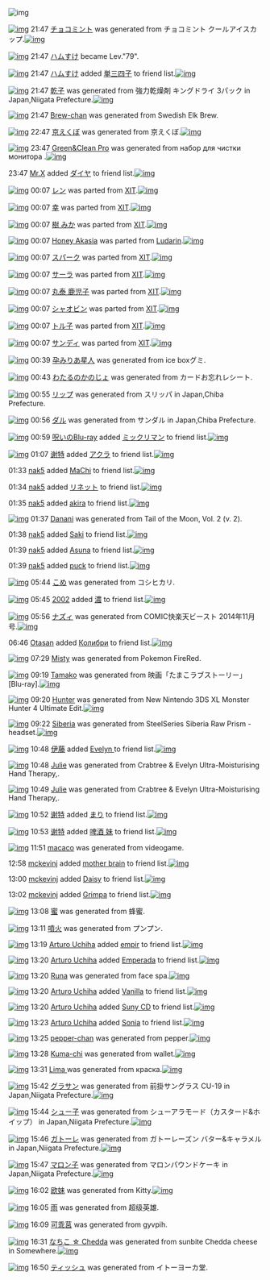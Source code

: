 ![img](http://gdrive-cdn.herokuapp.com/537b65a5bc09f0000721dda7/512px-barcode.png)

[![img](http://gdrive-cdn.herokuapp.com/55043adb42793a000947de6f/5GDy1YtxDB.png)](http://www.barcodekanojo.com/kanojo/3193449/%E3%83%81%E3%83%A7%E3%82%B3%E3%83%9F%E3%83%B3%E3%83%88) 21:47 [チョコミント](http://www.barcodekanojo.com/kanojo/3193449/%E3%83%81%E3%83%A7%E3%82%B3%E3%83%9F%E3%83%B3%E3%83%88) was generated from チョコミント クールアイスカップ.[![img](http://gdrive-cdn.herokuapp.com/55042b8742793a000947de28/y2FstbpiAG.jpg)](http://www.barcodekanojo.com/product_images/barcode/6019207/1426333999/50x50x,PE3,P83,P81,PE3,P83,PA7,PE3,P82,PB3,PE3,P83,P9F,PE3,P83,PB3,PE3,P83,P88,P20,PE3,P82,PAF,PE3,P83,PBC,PE3,P83,PAB,PE3,P82,PA2,PE3,P82,PA4,PE3,P82,PB9,PE3,P82,PAB,PE3,P83,P83,PE3,P83,P97.jpg,qw=88,ah=88.pagespeed.ic.y2FstbpiAG.jpg) 

[![img](http://www.deviantsart.com/3ueb4vl.jpeg)](http://www.barcodekanojo.com/user/31615/%E3%83%8F%E3%83%A0%E3%81%99%E3%81%91) 21:47 [ハムすけ](http://www.barcodekanojo.com/user/31615/%E3%83%8F%E3%83%A0%E3%81%99%E3%81%91) became Lev."79".

[![img](http://www.deviantsart.com/3ueb4vl.jpeg)](http://www.barcodekanojo.com/user/31615/%E3%83%8F%E3%83%A0%E3%81%99%E3%81%91) 21:47 [ハムすけ](http://www.barcodekanojo.com/user/31615/%E3%83%8F%E3%83%A0%E3%81%99%E3%81%91) added [単三四子](http://www.barcodekanojo.com/kanojo/2901801/%E5%8D%98%E4%B8%89%E5%9B%9B%E5%AD%90) to friend list.[![img](http://gdrive-cdn.herokuapp.com/550422f042793a000947de23/dwkWUj_OZV.png)](http://www.barcodekanojo.com/kanojo/2901801/%E5%8D%98%E4%B8%89%E5%9B%9B%E5%AD%90) 

[![img](http://gdrive-cdn.herokuapp.com/5504220842793a000947de21/8JW4O05acH.png)](http://www.barcodekanojo.com/kanojo/3193450/%E4%B9%BE%E5%AD%90) 21:47 [乾子](http://www.barcodekanojo.com/kanojo/3193450/%E4%B9%BE%E5%AD%90) was generated from 強力乾燥剤 キングドライ 3パック in Japan,Niigata Prefecture.[![img](http://gdrive-cdn.herokuapp.com/5504244a42793a000947de24/3DxzyexQji.jpg)](http://www.barcodekanojo.com/product_images/barcode/6019209/1426334101/50x50x,PE5,PBC,PB7,PE5,P8A,P9B,PE4,PB9,PBE,PE7,P87,PA5,PE5,P89,PA4,P20,PE3,P82,PAD,PE3,P83,PB3,PE3,P82,PB0,PE3,P83,P89,PE3,P83,PA9,PE3,P82,PA4,P203,PE3,P83,P91,PE3,P83,P83,PE3,P82,PAF.jpg,qw=88,ah=88.pagespeed.ic.3DxzyexQji.jpg) 

[![img](http://gdrive-cdn.herokuapp.com/5504281b42793a000947de27/Brew-chan.png)](http://www.barcodekanojo.com/kanojo/3193451/Brew-chan) 21:47 [Brew-chan](http://www.barcodekanojo.com/kanojo/3193451/Brew-chan) was generated from Swedish Elk Brew.

[![img](http://www.deviantsart.com/1deu944.png)](http://www.barcodekanojo.com/kanojo/3193452/%E4%BA%AC%E3%81%88%E3%81%8F%E3%81%BC) 22:47 [京えくぼ](http://www.barcodekanojo.com/kanojo/3193452/%E4%BA%AC%E3%81%88%E3%81%8F%E3%81%BC) was generated from 京えくぼ.[![img](http://gdrive-cdn.herokuapp.com/550434a142793a000947de3b/AVm85Ps8kS.jpg)](http://www.barcodekanojo.com/product_images/barcode/6019211/1426337649/50x50x,PE4,PBA,PAC,PE3,P81,P88,PE3,P81,P8F,PE3,P81,PBC.jpg,qw=88,ah=88.pagespeed.ic.AVm85Ps8kS.jpg) 

[![img](http://www.deviantsart.com/19bijvk.png)](http://www.barcodekanojo.com/kanojo/3193453/Green%26Clean%20Pro) 23:47 [Green&amp;Clean Pro](http://www.barcodekanojo.com/kanojo/3193453/Green%26Clean%20Pro) was generated from набор для чистки монитора .[![img](http://gdrive-cdn.herokuapp.com/5504448542793a000947de71/d7mZO97A15.jpg)](http://www.barcodekanojo.com/product_images/barcode/6019212/1426342299/50x50x,PD0,PBD,PD0,PB0,PD0,PB1,PD0,PBE,PD1,P80,P20,PD0,PB4,PD0,PBB,PD1,P8F,P20,PD1,P87,PD0,PB8,PD1,P81,PD1,P82,PD0,PBA,PD0,PB8,P20,PD0,PBC,PD0,PBE,PD0,PBD,PD0,PB8,PD1,P82,PD0,PBE,PD1,P80,PD0,PB0,P20.jpg,qw=88,ah=88.pagespeed.ic.d7mZO97A15.jpg) 

23:47 [Mr.X](http://www.barcodekanojo.com/user/415274/Mr.X) added [ダイヤ](http://www.barcodekanojo.com/kanojo/2649456/%E3%83%80%E3%82%A4%E3%83%A4) to friend list.[![img](http://www.deviantsart.com/2qbujis.png)](http://www.barcodekanojo.com/kanojo/2649456/%E3%83%80%E3%82%A4%E3%83%A4) 

[![img](http://gdrive-cdn.herokuapp.com/5504570642793a000947de84/0fnYj7Wbeg.png)](http://www.barcodekanojo.com/kanojo/2070093/%E3%83%AC%E3%83%B3) 00:07 [レン](http://www.barcodekanojo.com/kanojo/2070093/%E3%83%AC%E3%83%B3) was parted from [XIT](http://www.barcodekanojo.com/kanojo/2070093/%E3%83%AC%E3%83%B3).[![img](http://www.deviantsart.com/815jg6.jpeg)](http://www.barcodekanojo.com/user/209348/XIT) 

[![img](http://www.deviantsart.com/11bgqsr.png)](http://www.barcodekanojo.com/kanojo/3190858/%E5%B9%B8) 00:07 [幸](http://www.barcodekanojo.com/kanojo/3190858/%E5%B9%B8) was parted from [XIT](http://www.barcodekanojo.com/kanojo/3190858/%E5%B9%B8).[![img](http://www.deviantsart.com/815jg6.jpeg)](http://www.barcodekanojo.com/user/209348/XIT) 

[![img](http://gdrive-cdn.herokuapp.com/550455d542793a000947de81/4Fq-SYQd8x.png)](http://www.barcodekanojo.com/kanojo/1729760/%E6%A8%B9%20%E3%81%BF%E3%81%8B) 00:07 [樹 みか](http://www.barcodekanojo.com/kanojo/1729760/%E6%A8%B9%20%E3%81%BF%E3%81%8B) was parted from [XIT](http://www.barcodekanojo.com/kanojo/1729760/%E6%A8%B9%20%E3%81%BF%E3%81%8B).[![img](http://www.deviantsart.com/815jg6.jpeg)](http://www.barcodekanojo.com/user/209348/XIT) 

[![img](http://gdrive-cdn.herokuapp.com/550455dc42793a000947de82/Honey.png)](http://www.barcodekanojo.com/kanojo/3192744/Honey%20Akasia) 00:07 [Honey Akasia](http://www.barcodekanojo.com/kanojo/3192744/Honey%20Akasia) was parted from [Ludarin](http://www.barcodekanojo.com/kanojo/3192744/Honey%20Akasia).[![img](http://gdrive-cdn.herokuapp.com/5504558042793a000947de80/Ludarin.jpg)](http://www.barcodekanojo.com/user/5235/Ludarin) 

[![img](http://gdrive-cdn.herokuapp.com/550454f242793a000947de7f/0GNaeoo1sh.png)](http://www.barcodekanojo.com/kanojo/2076254/%E3%82%B9%E3%83%91%E3%83%BC%E3%82%AF) 00:07 [スパーク](http://www.barcodekanojo.com/kanojo/2076254/%E3%82%B9%E3%83%91%E3%83%BC%E3%82%AF) was parted from [XIT](http://www.barcodekanojo.com/kanojo/2076254/%E3%82%B9%E3%83%91%E3%83%BC%E3%82%AF).[![img](http://www.deviantsart.com/815jg6.jpeg)](http://www.barcodekanojo.com/user/209348/XIT) 

[![img](http://gdrive-cdn.herokuapp.com/5504517342793a000947de7b/HE6EUPs9Ua.png)](http://www.barcodekanojo.com/kanojo/466701/%E3%82%B5%E3%83%BC%E3%83%A9) 00:07 [サーラ](http://www.barcodekanojo.com/kanojo/466701/%E3%82%B5%E3%83%BC%E3%83%A9) was parted from [XIT](http://www.barcodekanojo.com/kanojo/466701/%E3%82%B5%E3%83%BC%E3%83%A9).[![img](http://www.deviantsart.com/815jg6.jpeg)](http://www.barcodekanojo.com/user/209348/XIT) 

[![img](http://gdrive-cdn.herokuapp.com/5504510e42793a000947de7a/T-B-EqctvB.png)](http://www.barcodekanojo.com/kanojo/856063/%E4%B8%B8%E6%B3%B0%20%E9%B9%BF%E5%85%90%E5%AD%90) 00:07 [丸泰 鹿児子](http://www.barcodekanojo.com/kanojo/856063/%E4%B8%B8%E6%B3%B0%20%E9%B9%BF%E5%85%90%E5%AD%90) was parted from [XIT](http://www.barcodekanojo.com/kanojo/856063/%E4%B8%B8%E6%B3%B0%20%E9%B9%BF%E5%85%90%E5%AD%90).[![img](http://www.deviantsart.com/815jg6.jpeg)](http://www.barcodekanojo.com/user/209348/XIT) 

[![img](http://gdrive-cdn.herokuapp.com/5504576542793a000947de85/aMD4VnbRdl.png)](http://www.barcodekanojo.com/kanojo/1994905/%E3%82%B7%E3%83%A3%E3%82%AA%E3%83%93%E3%83%B3) 00:07 [シャオビン](http://www.barcodekanojo.com/kanojo/1994905/%E3%82%B7%E3%83%A3%E3%82%AA%E3%83%93%E3%83%B3) was parted from [XIT](http://www.barcodekanojo.com/kanojo/1994905/%E3%82%B7%E3%83%A3%E3%82%AA%E3%83%93%E3%83%B3).[![img](http://www.deviantsart.com/815jg6.jpeg)](http://www.barcodekanojo.com/user/209348/XIT) 

[![img](http://gdrive-cdn.herokuapp.com/550452f342793a000947de7e/cfo4WcemES.png)](http://www.barcodekanojo.com/kanojo/314036/%E3%83%88%E3%83%AB%E5%AD%90) 00:07 [トル子](http://www.barcodekanojo.com/kanojo/314036/%E3%83%88%E3%83%AB%E5%AD%90) was parted from [XIT](http://www.barcodekanojo.com/kanojo/314036/%E3%83%88%E3%83%AB%E5%AD%90).[![img](http://gdrive-cdn.herokuapp.com/5504529642793a000947de7d/XIT.jpg)](http://www.barcodekanojo.com/user/209348/XIT) 

[![img](http://gdrive-cdn.herokuapp.com/5504524242793a000947de7c/dof47HlOrN.png)](http://www.barcodekanojo.com/kanojo/2342938/%E3%82%B5%E3%83%B3%E3%83%87%E3%82%A3) 00:07 [サンディ](http://www.barcodekanojo.com/kanojo/2342938/%E3%82%B5%E3%83%B3%E3%83%87%E3%82%A3) was parted from [XIT](http://www.barcodekanojo.com/kanojo/2342938/%E3%82%B5%E3%83%B3%E3%83%87%E3%82%A3).[![img](http://gdrive-cdn.herokuapp.com/5504529642793a000947de7d/XIT.jpg)](http://www.barcodekanojo.com/user/209348/XIT) 

[![img](http://gdrive-cdn.herokuapp.com/550458c842793a000947de87/R4lDJVIr45.png)](http://www.barcodekanojo.com/kanojo/3193454/%E5%AD%95%E3%81%BF%E3%82%8A%E3%81%82%E6%98%9F%E4%BA%BA) 00:39 [孕みりあ星人](http://www.barcodekanojo.com/kanojo/3193454/%E5%AD%95%E3%81%BF%E3%82%8A%E3%81%82%E6%98%9F%E4%BA%BA) was generated from ice boxグミ.

[![img](http://gdrive-cdn.herokuapp.com/5504587442793a000947de86/pN4za7n3gP.png)](http://www.barcodekanojo.com/kanojo/3193455/%E3%82%8F%E3%81%9F%E3%82%8B%E3%81%AE%E3%81%8B%E3%81%AE%E3%81%98%E3%82%87) 00:43 [わたるのかのじょ](http://www.barcodekanojo.com/kanojo/3193455/%E3%82%8F%E3%81%9F%E3%82%8B%E3%81%AE%E3%81%8B%E3%81%AE%E3%81%98%E3%82%87) was generated from カードお忘れレシート.

[![img](http://gdrive-cdn.herokuapp.com/5504622242793a000947de8c/6SPI8EbibV.png)](http://www.barcodekanojo.com/kanojo/3193456/%E3%83%AA%E3%83%83%E3%83%97) 00:55 [リップ](http://www.barcodekanojo.com/kanojo/3193456/%E3%83%AA%E3%83%83%E3%83%97) was generated from スリッパ in Japan,Chiba Prefecture.

[![img](http://www.deviantsart.com/3a05ifn.png)](http://www.barcodekanojo.com/kanojo/3193457/%E3%83%80%E3%83%AB) 00:56 [ダル](http://www.barcodekanojo.com/kanojo/3193457/%E3%83%80%E3%83%AB) was generated from サンダル in Japan,Chiba Prefecture.

[![img](http://www.deviantsart.com/p8avmd.jpeg)](http://www.barcodekanojo.com/user/243256/%E5%91%AA%E3%81%84%E3%81%AEBlu-ray) 00:59 [呪いのBlu-ray](http://www.barcodekanojo.com/user/243256/%E5%91%AA%E3%81%84%E3%81%AEBlu-ray) added [ミックリマン](http://www.barcodekanojo.com/kanojo/3193428/%E3%83%9F%E3%83%83%E3%82%AF%E3%83%AA%E3%83%9E%E3%83%B3) to friend list.[![img](http://gdrive-cdn.herokuapp.com/550469f542793a000947de94/HFRuI5OhKN.png)](http://www.barcodekanojo.com/kanojo/3193428/%E3%83%9F%E3%83%83%E3%82%AF%E3%83%AA%E3%83%9E%E3%83%B3) 

[![img](http://gdrive-cdn.herokuapp.com/5504604f42793a000947de8a/5xrF7eoBpC.jpg)](http://www.barcodekanojo.com/user/500205/%E8%B0%A2%E7%89%B9) 01:07 [谢特](http://www.barcodekanojo.com/user/500205/%E8%B0%A2%E7%89%B9) added [アクラ](http://www.barcodekanojo.com/kanojo/2456784/%E3%82%A2%E3%82%AF%E3%83%A9) to friend list.[![img](http://gdrive-cdn.herokuapp.com/55045e6442793a000947de89/XtQaZUlona.png)](http://www.barcodekanojo.com/kanojo/2456784/%E3%82%A2%E3%82%AF%E3%83%A9) 

01:33 [nak5](http://www.barcodekanojo.com/user/500557/nak5) added [MaChi](http://www.barcodekanojo.com/kanojo/2637265/MaChi) to friend list.[![img](http://gdrive-cdn.herokuapp.com/5504689042793a000947de91/MaChi.png)](http://www.barcodekanojo.com/kanojo/2637265/MaChi) 

01:34 [nak5](http://www.barcodekanojo.com/user/500557/nak5) added [リネット](http://www.barcodekanojo.com/kanojo/2893121/%E3%83%AA%E3%83%8D%E3%83%83%E3%83%88) to friend list.[![img](http://gdrive-cdn.herokuapp.com/550469de42793a000947de93/cEZGqzWvIP.png)](http://www.barcodekanojo.com/kanojo/2893121/%E3%83%AA%E3%83%8D%E3%83%83%E3%83%88) 

01:35 [nak5](http://www.barcodekanojo.com/user/500557/nak5) added [akira](http://www.barcodekanojo.com/kanojo/2764576/akira) to friend list.[![img](http://www.deviantsart.com/2gbana1.png)](http://www.barcodekanojo.com/kanojo/2764576/akira) 

[![img](http://gdrive-cdn.herokuapp.com/550467c442793a000947de8f/Danani.png)](http://www.barcodekanojo.com/kanojo/3193458/Danani) 01:37 [Danani](http://www.barcodekanojo.com/kanojo/3193458/Danani) was generated from Tail of the Moon, Vol. 2 (v. 2).

01:38 [nak5](http://www.barcodekanojo.com/user/500557/nak5) added [Saki](http://www.barcodekanojo.com/kanojo/2648338/Saki) to friend list.[![img](http://www.deviantsart.com/1h9fup4.png)](http://www.barcodekanojo.com/kanojo/2648338/Saki) 

01:39 [nak5](http://www.barcodekanojo.com/user/500557/nak5) added [Asuna](http://www.barcodekanojo.com/kanojo/2636941/Asuna) to friend list.[![img](http://gdrive-cdn.herokuapp.com/550468ad42793a000947de92/Asuna.png)](http://www.barcodekanojo.com/kanojo/2636941/Asuna) 

01:39 [nak5](http://www.barcodekanojo.com/user/500557/nak5) added [puck](http://www.barcodekanojo.com/kanojo/2906224/puck) to friend list.[![img](http://gdrive-cdn.herokuapp.com/550466b942793a000947de8d/puck.png)](http://www.barcodekanojo.com/kanojo/2906224/puck) 

[![img](http://www.deviantsart.com/13ihja7.png)](http://www.barcodekanojo.com/kanojo/3193459/%E3%81%93%E3%82%81) 05:44 [こめ](http://www.barcodekanojo.com/kanojo/3193459/%E3%81%93%E3%82%81) was generated from コシヒカリ.

[![img](http://www.deviantsart.com/2vejjuu.jpeg)](http://www.barcodekanojo.com/user/307177/2002) 05:45 [2002](http://www.barcodekanojo.com/user/307177/2002) added [濃](http://www.barcodekanojo.com/kanojo/2928893/%E6%BF%83) to friend list.[![img](http://www.deviantsart.com/2ps2f6v.png)](http://www.barcodekanojo.com/kanojo/2928893/%E6%BF%83) 

[![img](http://www.deviantsart.com/24rgstv.png)](http://www.barcodekanojo.com/kanojo/3193460/%E3%83%8A%E3%82%BA%E3%82%A3) 05:56 [ナズィ](http://www.barcodekanojo.com/kanojo/3193460/%E3%83%8A%E3%82%BA%E3%82%A3) was generated from COMIC快楽天ビースト 2014年11月号.[![img](http://www.deviantsart.com/13plejj.jpeg)](http://www.barcodekanojo.com/product_images/barcode/6019228/1426366513/50x50xCOMIC,PE5,PBF,PAB,PE6,PA5,PBD,PE5,PA4,PA9,PE3,P83,P93,PE3,P83,PBC,PE3,P82,PB9,PE3,P83,P88,P202014,PE5,PB9,PB411,PE6,P9C,P88,PE5,P8F,PB7.jpg,qw=88,ah=88.pagespeed.ic.4BqBhC4Ty6.jpg) 

06:46 [Otasan](http://www.barcodekanojo.com/user/500559/Otasan) added [Колибри](http://www.barcodekanojo.com/kanojo/2868818/%D0%9A%D0%BE%D0%BB%D0%B8%D0%B1%D1%80%D0%B8) to friend list.[![img](http://www.deviantsart.com/3o4rr95.png)](http://www.barcodekanojo.com/kanojo/2868818/%D0%9A%D0%BE%D0%BB%D0%B8%D0%B1%D1%80%D0%B8) 

[![img](http://www.deviantsart.com/3mqu5vl.png)](http://www.barcodekanojo.com/kanojo/3193461/Misty) 07:29 [Misty](http://www.barcodekanojo.com/kanojo/3193461/Misty) was generated from Pokemon FireRed.

[![img](http://www.deviantsart.com/1njdu6o.png)](http://www.barcodekanojo.com/kanojo/3193462/Tamako) 09:19 [Tamako](http://www.barcodekanojo.com/kanojo/3193462/Tamako) was generated from 映画「たまこラブストーリー」 [Blu-ray].[![img](http://www.deviantsart.com/1kfidha.jpeg)](http://www.barcodekanojo.com/product_images/barcode/6019231/1426378699/%E6%98%A0%E7%94%BB%E3%80%8C%E3%81%9F%E3%81%BE%E3%81%93%E3%83%A9%E3%83%96%E3%82%B9%E3%83%88%E3%83%BC%E3%83%AA%E3%83%BC%E3%80%8D%20%5BBlu-ray%5D.jpg) 

[![img](http://www.deviantsart.com/1lcik0c.png)](http://www.barcodekanojo.com/kanojo/3193463/Hunter) 09:20 [Hunter](http://www.barcodekanojo.com/kanojo/3193463/Hunter) was generated from New Nintendo 3DS XL Monster Hunter 4 Ultimate Edit.[![img](http://www.deviantsart.com/2n0b8lt.jpeg)](http://www.barcodekanojo.com/product_images/barcode/6019232/1426378821/New%20Nintendo%203DS%20XL%20Monster%20Hunter%204%20Ultimate%20Edit.jpg) 

[![img](http://www.deviantsart.com/39rmjof.png)](http://www.barcodekanojo.com/kanojo/3193464/Siberia) 09:22 [Siberia](http://www.barcodekanojo.com/kanojo/3193464/Siberia) was generated from SteelSeries Siberia Raw Prism - headset.[![img](http://www.deviantsart.com/3q2213.jpeg)](http://www.barcodekanojo.com/product_images/barcode/6019233/1426378905/SteelSeries%20Siberia%20Raw%20Prism%20-%20headset.jpg) 

[![img](http://www.deviantsart.com/1p85btb.jpeg)](http://www.barcodekanojo.com/user/233130/%E4%BC%8A%E8%97%A4) 10:48 [伊藤](http://www.barcodekanojo.com/user/233130/%E4%BC%8A%E8%97%A4) added [Evelyn ](http://www.barcodekanojo.com/kanojo/3101608/Evelyn%20) to friend list.[![img](http://www.deviantsart.com/22rfi5u.png)](http://www.barcodekanojo.com/kanojo/3101608/Evelyn%20) 

[![img](http://www.deviantsart.com/1i35fq2.png)](http://www.barcodekanojo.com/kanojo/3193465/Julie) 10:48 [Julie](http://www.barcodekanojo.com/kanojo/3193465/Julie) was generated from Crabtree &amp; Evelyn Ultra-Moisturising Hand Therapy,.

[![img](http://www.deviantsart.com/180t517.png)](http://www.barcodekanojo.com/kanojo/3193466/Julie) 10:49 [Julie](http://www.barcodekanojo.com/kanojo/3193466/Julie) was generated from Crabtree &amp; Evelyn Ultra-Moisturising Hand Therapy,.

[![img](http://www.deviantsart.com/1llm2un.jpeg)](http://www.barcodekanojo.com/user/500205/%E8%B0%A2%E7%89%B9) 10:52 [谢特](http://www.barcodekanojo.com/user/500205/%E8%B0%A2%E7%89%B9) added [まり](http://www.barcodekanojo.com/kanojo/755045/%E3%81%BE%E3%82%8A) to friend list.[![img](http://www.deviantsart.com/1q33qap.png)](http://www.barcodekanojo.com/kanojo/755045/%E3%81%BE%E3%82%8A) 

[![img](http://www.deviantsart.com/1llm2un.jpeg)](http://www.barcodekanojo.com/user/500205/%E8%B0%A2%E7%89%B9) 10:53 [谢特](http://www.barcodekanojo.com/user/500205/%E8%B0%A2%E7%89%B9) added [啤酒 妹](http://www.barcodekanojo.com/kanojo/2613513/%E5%95%A4%E9%85%92%20%E5%A6%B9) to friend list.[![img](http://www.deviantsart.com/1o6b38s.png)](http://www.barcodekanojo.com/kanojo/2613513/%E5%95%A4%E9%85%92%20%E5%A6%B9) 

[![img](http://www.deviantsart.com/3gmo9tp.png)](http://www.barcodekanojo.com/kanojo/3193467/macaco) 11:51 [macaco](http://www.barcodekanojo.com/kanojo/3193467/macaco) was generated from videogame.

12:58 [mckevinj](http://www.barcodekanojo.com/user/500564/mckevinj) added [mother brain](http://www.barcodekanojo.com/kanojo/2945764/mother%20brain) to friend list.[![img](http://www.deviantsart.com/1r9c4g9.png)](http://www.barcodekanojo.com/kanojo/2945764/mother%20brain) 

13:00 [mckevinj](http://www.barcodekanojo.com/user/500564/mckevinj) added [Daisy](http://www.barcodekanojo.com/kanojo/2532891/Daisy) to friend list.[![img](http://www.deviantsart.com/1lvpldf.png)](http://www.barcodekanojo.com/kanojo/2532891/Daisy) 

13:02 [mckevinj](http://www.barcodekanojo.com/user/500564/mckevinj) added [Grimpa](http://www.barcodekanojo.com/kanojo/2401654/Grimpa) to friend list.[![img](http://www.deviantsart.com/20jq0f6.png)](http://www.barcodekanojo.com/kanojo/2401654/Grimpa) 

[![img](http://www.deviantsart.com/1pvde1r.png)](http://www.barcodekanojo.com/kanojo/3193468/%E8%9C%9C) 13:08 [蜜](http://www.barcodekanojo.com/kanojo/3193468/%E8%9C%9C) was generated from 蜂蜜.

[![img](http://www.deviantsart.com/1blker9.png)](http://www.barcodekanojo.com/kanojo/3193469/%E5%99%B4%E7%81%AB) 13:11 [噴火](http://www.barcodekanojo.com/kanojo/3193469/%E5%99%B4%E7%81%AB) was generated from プンプン.

[![img](http://www.deviantsart.com/2pfbjg2.jpeg)](http://www.barcodekanojo.com/user/477476/Arturo%20Uchiha) 13:19 [Arturo Uchiha](http://www.barcodekanojo.com/user/477476/Arturo%20Uchiha) added [empir](http://www.barcodekanojo.com/kanojo/2866870/empir) to friend list.[![img](http://www.deviantsart.com/3mgb55d.png)](http://www.barcodekanojo.com/kanojo/2866870/empir) 

[![img](http://www.deviantsart.com/2pfbjg2.jpeg)](http://www.barcodekanojo.com/user/477476/Arturo%20Uchiha) 13:20 [Arturo Uchiha](http://www.barcodekanojo.com/user/477476/Arturo%20Uchiha) added [Emperada](http://www.barcodekanojo.com/kanojo/2446456/Emperada) to friend list.[![img](http://www.deviantsart.com/1pv84ui.png)](http://www.barcodekanojo.com/kanojo/2446456/Emperada) 

[![img](http://www.deviantsart.com/h5hblk.png)](http://www.barcodekanojo.com/kanojo/3193470/Runa) 13:20 [Runa](http://www.barcodekanojo.com/kanojo/3193470/Runa) was generated from face spa.[![img](http://www.deviantsart.com/jufgo9.jpeg)](http://www.barcodekanojo.com/product_images/barcode/6019247/1426393198/face%20spa.jpg) 

[![img](http://www.deviantsart.com/2pfbjg2.jpeg)](http://www.barcodekanojo.com/user/477476/Arturo%20Uchiha) 13:20 [Arturo Uchiha](http://www.barcodekanojo.com/user/477476/Arturo%20Uchiha) added [Vanilla](http://www.barcodekanojo.com/kanojo/2445297/Vanilla) to friend list.[![img](http://www.deviantsart.com/racuu1.png)](http://www.barcodekanojo.com/kanojo/2445297/Vanilla) 

[![img](http://www.deviantsart.com/2pfbjg2.jpeg)](http://www.barcodekanojo.com/user/477476/Arturo%20Uchiha) 13:20 [Arturo Uchiha](http://www.barcodekanojo.com/user/477476/Arturo%20Uchiha) added [Suny CD](http://www.barcodekanojo.com/kanojo/2162334/Suny%20CD) to friend list.[![img](http://www.deviantsart.com/2tlceam.png)](http://www.barcodekanojo.com/kanojo/2162334/Suny%20CD) 

[![img](http://www.deviantsart.com/2pfbjg2.jpeg)](http://www.barcodekanojo.com/user/477476/Arturo%20Uchiha) 13:23 [Arturo Uchiha](http://www.barcodekanojo.com/user/477476/Arturo%20Uchiha) added [Sonia](http://www.barcodekanojo.com/kanojo/1652942/Sonia) to friend list.[![img](http://www.deviantsart.com/15ve4l1.png)](http://www.barcodekanojo.com/kanojo/1652942/Sonia) 

[![img](http://www.deviantsart.com/3vbd9pq.png)](http://www.barcodekanojo.com/kanojo/3193471/pepper-chan) 13:25 [pepper-chan](http://www.barcodekanojo.com/kanojo/3193471/pepper-chan) was generated from pepper.[![img](http://www.deviantsart.com/1mm8ag2.jpeg)](http://www.barcodekanojo.com/product_images/barcode/6019251/1426393463/pepper.jpg) 

[![img](http://www.deviantsart.com/3j5g481.png)](http://www.barcodekanojo.com/kanojo/3193472/Kuma-chi) 13:28 [Kuma-chi](http://www.barcodekanojo.com/kanojo/3193472/Kuma-chi) was generated from wallet.[![img](http://www.deviantsart.com/1ou1egp.jpeg)](http://www.barcodekanojo.com/product_images/barcode/6019252/1426393671/wallet.jpg) 

[![img](http://www.deviantsart.com/cdcsbk.png)](http://www.barcodekanojo.com/kanojo/3193473/Lima%20) 13:31 [Lima ](http://www.barcodekanojo.com/kanojo/3193473/Lima%20) was generated from краска.[![img](http://www.deviantsart.com/r9gfan.jpeg)](http://www.barcodekanojo.com/product_images/barcode/6019253/1426393810/%D0%BA%D1%80%D0%B0%D1%81%D0%BA%D0%B0.jpg) 

[![img](http://www.deviantsart.com/3u8lbjf.png)](http://www.barcodekanojo.com/kanojo/3193474/%E3%82%B0%E3%83%A9%E3%82%B5%E3%83%B3) 15:42 [グラサン](http://www.barcodekanojo.com/kanojo/3193474/%E3%82%B0%E3%83%A9%E3%82%B5%E3%83%B3) was generated from 前掛サングラス CU-19 in Japan,Niigata Prefecture.[![img](http://www.deviantsart.com/cnqbrf.jpeg)](http://www.barcodekanojo.com/product_images/barcode/6019254/1426401714/50x50x,PE5,P89,P8D,PE6,P8E,P9B,PE3,P82,PB5,PE3,P83,PB3,PE3,P82,PB0,PE3,P83,PA9,PE3,P82,PB9,P20CU-19.jpg,qw=88,ah=88.pagespeed.ic.lsvnM1G84l.jpg) 

[![img](http://www.deviantsart.com/2ka9h6v.png)](http://www.barcodekanojo.com/kanojo/3193475/%E3%82%B7%E3%83%A5%E3%83%BC%E5%AD%90) 15:44 [シュー子](http://www.barcodekanojo.com/kanojo/3193475/%E3%82%B7%E3%83%A5%E3%83%BC%E5%AD%90) was generated from シューアラモード（カスタード&amp;ホイップ） in Japan,Niigata Prefecture.[![img](http://www.deviantsart.com/1n7if93.jpeg)](http://www.barcodekanojo.com/product_images/barcode/6019255/1426401812/%E3%82%B7%E3%83%A5%E3%83%BC%E3%82%A2%E3%83%A9%E3%83%A2%E3%83%BC%E3%83%89%EF%BC%88%E3%82%AB%E3%82%B9%E3%82%BF%E3%83%BC%E3%83%89%26%E3%83%9B%E3%82%A4%E3%83%83%E3%83%97%EF%BC%89.jpg) 

[![img](http://www.deviantsart.com/2hgg49o.png)](http://www.barcodekanojo.com/kanojo/3193476/%E3%82%AC%E3%83%88%E3%83%BC%E3%83%AC) 15:46 [ガトーレ](http://www.barcodekanojo.com/kanojo/3193476/%E3%82%AC%E3%83%88%E3%83%BC%E3%83%AC) was generated from ガトーレーズン バター&amp;キャラメル in Japan,Niigata Prefecture.[![img](http://www.deviantsart.com/164bo2c.jpeg)](http://www.barcodekanojo.com/product_images/barcode/6019256/1426401946/%E3%82%AC%E3%83%88%E3%83%BC%E3%83%AC%E3%83%BC%E3%82%BA%E3%83%B3%20%E3%83%90%E3%82%BF%E3%83%BC%26%E3%82%AD%E3%83%A3%E3%83%A9%E3%83%A1%E3%83%AB.jpg) 

[![img](http://www.deviantsart.com/huql90.png)](http://www.barcodekanojo.com/kanojo/3193477/%E3%83%9E%E3%83%AD%E3%83%B3%E5%AD%90) 15:47 [マロン子](http://www.barcodekanojo.com/kanojo/3193477/%E3%83%9E%E3%83%AD%E3%83%B3%E5%AD%90) was generated from マロンパウンドケーキ in Japan,Niigata Prefecture.[![img](http://www.deviantsart.com/2g2os5c.jpeg)](http://www.barcodekanojo.com/product_images/barcode/6019257/1426402024/%E3%83%9E%E3%83%AD%E3%83%B3%E3%83%91%E3%82%A6%E3%83%B3%E3%83%89%E3%82%B1%E3%83%BC%E3%82%AD.jpg) 

[![img](http://www.deviantsart.com/2sfhh3p.png)](http://www.barcodekanojo.com/kanojo/3193478/%E6%AC%A7%E5%A6%B9) 16:02 [欧妹](http://www.barcodekanojo.com/kanojo/3193478/%E6%AC%A7%E5%A6%B9) was generated from Kitty.[![img](http://www.deviantsart.com/2cs9f8b.jpeg)](http://www.barcodekanojo.com/product_images/barcode/6019258/1426402888/Kitty.jpg) 

[![img](http://www.deviantsart.com/2hmktdu.png)](http://www.barcodekanojo.com/kanojo/3193479/%E9%9B%A8) 16:05 [雨](http://www.barcodekanojo.com/kanojo/3193479/%E9%9B%A8) was generated from 超级英雄.

[![img](http://www.deviantsart.com/1sj0bpr.png)](http://www.barcodekanojo.com/kanojo/3193480/%E5%8F%AF%E4%B9%96%E8%8E%92) 16:09 [可乖莒](http://www.barcodekanojo.com/kanojo/3193480/%E5%8F%AF%E4%B9%96%E8%8E%92) was generated from gyvpih.

[![img](http://www.deviantsart.com/34me8c1.png)](http://www.barcodekanojo.com/kanojo/3193481/%E3%81%AA%E3%81%A1%E3%81%93%20%E2%98%86%20Chedda) 16:31 [なちこ ☆ Chedda](http://www.barcodekanojo.com/kanojo/3193481/%E3%81%AA%E3%81%A1%E3%81%93%20%E2%98%86%20Chedda) was generated from sunbite Chedda cheese in Somewhere.[![img](http://www.deviantsart.com/1itdfjo.jpeg)](http://www.barcodekanojo.com/product_images/barcode/6019261/1426404652/50x50xsunbite,P20Chedda,P20cheese.jpg,qw=88,ah=88.pagespeed.ic.oahUtBQIg9.jpg) 

[![img](http://www.deviantsart.com/18coatj.png)](http://www.barcodekanojo.com/kanojo/3193482/%E3%83%86%E3%82%A3%E3%83%83%E3%82%B7%E3%83%A5) 16:50 [ティッシュ](http://www.barcodekanojo.com/kanojo/3193482/%E3%83%86%E3%82%A3%E3%83%83%E3%82%B7%E3%83%A5) was generated from イトーヨーカ堂.

